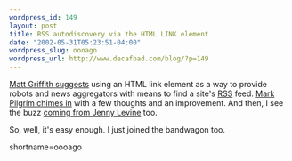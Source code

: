 ```yaml
--- 
wordpress_id: 149
layout: post
title: RSS autodiscovery via the HTML LINK element
date: "2002-05-31T05:23:51-04:00"
wordpress_slug: oooago
wordpress_url: http://www.decafbad.com/blog/?p=149
---
```

<p><a href="http://matt.griffith.com/weblog/2002/05/29.html#a57">Matt Griffith suggests</a> using an HTML link element as a way to provide robots and news aggregators with means to find a site's <a href="http://www.decafbad.com/twiki/bin/view/Main/RSS">RSS</a> feed.  <a href="http://diveintomark.org/archives/2002/05/30.html#rss_autodiscovery">Mark Pilgrim chimes in</a> with a few thoughts and an improvement.  And then, I see the buzz <a href="http://www.theshiftedlibrarian.com/2002/05/30.html#a2087">coming from Jenny Levine</a> too.</p>
<p>So, well, it's easy enough.  I just joined the bandwagon too.</p>
<!--more-->
shortname=oooago
